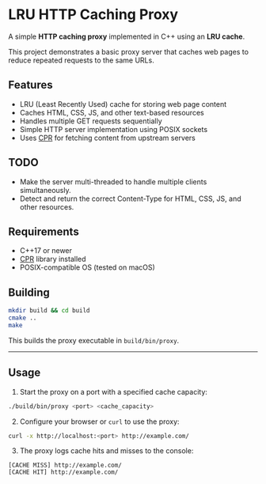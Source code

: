 # LRU HTTP Caching Proxy

A simple **HTTP caching proxy** implemented in C++ using an **LRU cache**.

This project demonstrates a basic proxy server that caches web pages to reduce repeated requests to the same URLs.


## Features

* LRU (Least Recently Used) cache for storing web page content
* Caches HTML, CSS, JS, and other text-based resources
* Handles multiple GET requests sequentially
* Simple HTTP server implementation using POSIX sockets
* Uses [CPR](https://github.com/libcpr/cpr) for fetching content from upstream servers


## TODO

- Make the server multi-threaded to handle multiple clients simultaneously.
- Detect and return the correct Content-Type for HTML, CSS, JS, and other resources.


## Requirements

* C++17 or newer
* [CPR](https://github.com/libcpr/cpr) library installed
* POSIX-compatible OS (tested on macOS)


## Building

```bash
mkdir build && cd build 
cmake ..
make
```

This builds the proxy executable in `build/bin/proxy`.

---

## Usage

1. Start the proxy on a port with a specified cache capacity:

```bash
./build/bin/proxy <port> <cache_capacity>
```

2. Configure your browser or `curl` to use the proxy:

```bash
curl -x http://localhost:<port> http://example.com/
```

3. The proxy logs cache hits and misses to the console:

```
[CACHE MISS] http://example.com/
[CACHE HIT] http://example.com/
```
